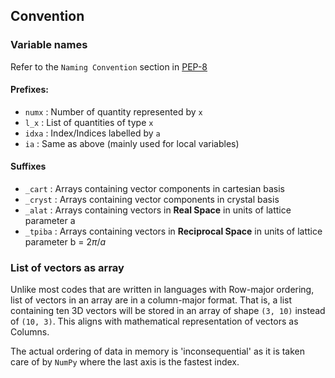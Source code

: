 

## Convention


### Variable names
Refer to the `Naming Convention` section in [PEP-8](https://peps.python.org/pep-0008/#naming-conventions)
#### Prefixes:
+ `numx` : Number of quantity represented by `x`
+ `l_x` : List of quantities of type `x`
+ `idxa` : Index/Indices labelled by `a`
+ `ia` : Same as above (mainly used for local variables)
#### Suffixes
+ `_cart` : Arrays containing vector components in cartesian basis
+ `_cryst` : Arrays containing vector components in crystal basis
+ `_alat` : Arrays containing vectors in **Real Space** in units of lattice parameter a
+ `_tpiba` : Arrays containing vectors in **Reciprocal Space** in units of lattice parameter b = $2\pi/a$

### List of vectors as array
Unlike most codes that are written in languages with Row-major ordering,
list of vectors in an array are in a column-major format. That is,
a list containing ten 3D vectors will be stored in an array of shape `(3, 10)`
instead of `(10, 3)`. This aligns with mathematical representation of vectors as Columns.

The actual ordering of data in memory is 'inconsequential' as it is taken care
of by `NumPy` where the last axis is the fastest index.



